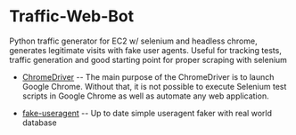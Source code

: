 # Traffic-Web-Bot

Python traffic generator for EC2 w/ selenium and headless chrome, generates legitimate visits with fake user agents. Useful for tracking tests, traffic generation and good starting point for proper scraping with selenium

- [ChromeDriver](https://chromedriver.chromium.org/)
-- The main purpose of the ChromeDriver is to launch Google Chrome. Without that, it is not possible to execute Selenium test scripts in Google Chrome as well as automate any web application.

- [fake-useragent](https://github.com/hellysmile/fake-useragent)
-- Up to date simple useragent faker with real world database
